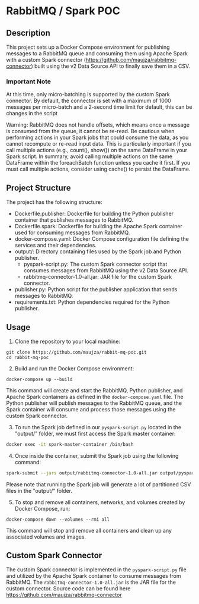 # RabbitMQ / Spark POC

## Description
This project sets up a Docker Compose environment for publishing messages to a RabbitMQ queue and consuming them using Apache Spark with a custom Spark connector (https://github.com/maujza/rabbitmq-connector) built using the v2 Data Source API to finally save them in a CSV.

### Important Note

At this time, only micro-batching is supported by the custom Spark connector. By default, the connector is set with a maximum of 1000 messages per micro-batch and a 2-second time limit for default, this can be changes in the script

Warning: RabbitMQ does not handle offsets, which means once a message is consumed from the queue, it cannot be re-read. Be cautious when performing actions in your Spark jobs that could consume the data, as you cannot recompute or re-read input data. This is particularly important if you call multiple actions (e.g., count(), show()) on the same DataFrame in your Spark script. In summary, avoid calling multiple actions on the same DataFrame within the foreachBatch function unless you cache it first. If you must call multiple actions, consider using cache() to persist the DataFrame.

## Project Structure
The project has the following structure:

- Dockerfile.publisher: Dockerfile for building the Python publisher container that publishes messages to RabbitMQ.
- Dockerfile.spark: Dockerfile for building the Apache Spark container used for consuming messages from RabbitMQ.
- docker-compose.yaml: Docker Compose configuration file defining the services and their dependencies.
- output/: Directory containing files used by the Spark job and Python publisher.
    - pyspark-script.py: The custom Spark connector script that consumes messages from RabbitMQ using the v2 Data Source API.
    - rabbitmq-connector-1.0-all.jar: JAR file for the custom Spark connector.
- publisher.py: Python script for the publisher application that sends messages to RabbitMQ.
- requirements.txt: Python dependencies required for the Python publisher.

## Usage

1. Clone the repository to your local machine:

```
git clone https://github.com/maujza/rabbit-mq-poc.git
cd rabbit-mq-poc
```

2. Build and run the Docker Compose environment:

```
docker-compose up --build
```

This command will create and start the RabbitMQ, Python publisher, and Apache Spark containers as defined in the `docker-compose.yaml` file. The Python publisher will publish messages to the RabbitMQ queue, and the Spark container will consume and process those messages using the custom Spark connector.

3. To run the Spark job defined in our `pyspark-script.py` located in the "output/" folder, we must first access the Spark master container:

```bash
docker exec -it spark-master-container /bin/bash
```

4. Once inside the container, submit the Spark job using the following command:

```bash
spark-submit --jars output/rabbitmq-connector-1.0-all.jar output/pyspark-script.py
```

Please note that running the Spark job will generate a lot of partitioned CSV files in the "output/" folder.

5. To stop and remove all containers, networks, and volumes created by Docker Compose, run:

```
docker-compose down --volumes --rmi all
```

This command will stop and remove all containers and clean up any associated volumes and images.

## Custom Spark Connector

The custom Spark connector is implemented in the `pyspark-script.py` file and utilized by the Apache Spark container to consume messages from RabbitMQ. The `rabbitmq-connector-1.0-all.jar` is the JAR file for the custom connector. Source code can be found here https://github.com/maujza/rabbitmq-connector
```